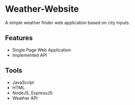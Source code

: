 # Weather-Website
A simple weather finder web application based on city inputs. 

## Features

- Single Page Web Application 
- Implemented API

## Tools

- JavaScript
- HTML
- NodeJS, ExpressJS
- Weather API
